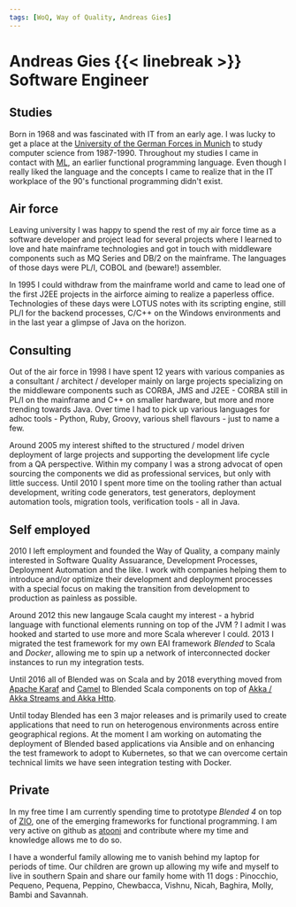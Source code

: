 ```yaml
---
tags: [WoQ, Way of Quality, Andreas Gies]
---
```


# Andreas Gies {{< linebreak >}} Software Engineer

## Studies

Born in 1968 and was fascinated with IT from an early age. I was lucky to get a place at the [University of the German Forces in Munich](https://www.unibw.de/) to study computer science from 1987-1990. Throughout my studies I came in contact with [ML](https://en.wikipedia.org/wiki/ML_(programming_language)), an earlier functional programming language. Even though I really liked the language and the concepts I came to realize that in the IT workplace of the 90's functional programming didn't exist.

## Air force
Leaving university I was happy to spend the rest of my air force time as a software developer and project lead for several projects where I learned to love and hate mainframe technologies and got in touch with middleware components such as MQ Series and DB/2 on the mainframe. The languages of those days were PL/I, COBOL and (beware!) assembler.

In 1995 I could withdraw from the mainframe world and came to lead one of the first J2EE projects in the airforce aiming to realize a paperless office. Technologies of these days were LOTUS notes with its scripting engine, still PL/I for the backend processes, C/C++ on the Windows environments and in the last year a glimpse of Java on the horizon.

## Consulting

Out of the air force in 1998 I have spent 12 years with various companies as a consultant / architect / developer mainly on large projects specializing on the middleware components such as CORBA, JMS and J2EE - CORBA still in PL/I on the mainframe and C++ on smaller hardware, but more and more trending towards Java. Over time I had to pick up various languages for adhoc tools - Python, Ruby, Groovy, various shell flavours - just to name a few.

Around 2005 my interest shifted to the structured / model driven deployment of large projects and supporting the development life cycle from a QA perspective. Within my company I was a strong advocat of open sourcing the components we did as professional services, but only with little success. Until 2010 I spent more time on the tooling rather than actual development, writing code generators, test generators, deployment automation tools, migration tools, verification tools - all in Java.

## Self employed

2010 I left employment and founded the Way of Quality, a company mainly interested in Software Quality Assuarance, Development Processes, Deployment Automation and the like. I work with companies helping them to introduce and/or optimize their development and deployment processes with a special focus on making the transition from development to production as painless as possible.

Around 2012 this new langauge Scala caught my interest - a hybrid language with functional elements running on top of the JVM ? I admit I was hooked and started to use more and more Scala wherever I could. 2013 I migrated the test framework for my own EAI framework _Blended_ to Scala and _Docker_, allowing me to spin up a network of interconnected docker instances to run my integration tests.

Until 2016 all of Blended was on Scala and by 2018 everything moved from [Apache Karaf](http://karaf.apache.org/) and [Camel](http://camel.apache.org) to Blended Scala components on top of [Akka / Akka Streams and Akka Http](https://akka.io/docs/).

Until today Blended has een 3 major releases and is primarily used to create applications that need to run on heterogenous environments across entire geographical regions. At the moment I am working on automating the deployment of Blended based applications via Ansible and on enhancing the test framework to adopt to Kubernetes, so that we can overcome certain technical limits we have seen integration testing with Docker.

## Private

In my free time I am currently spending time to prototype _Blended 4_ on top of [ZIO](https://zio.dev/), one of the emerging frameworks for functional programming. I am very active on github as [atooni](https://github.com/atooni) and contribute where my time and knowledge allows me to do so.

I have a wonderful family allowing me to vanish behind my laptop for periods of time. Our children are grown up allowing my wife and myself to live in southern Spain and share our family home with 11 dogs : Pinocchio, Pequeno, Pequena, Peppino, Chewbacca, Vishnu, Nicah, Baghira, Molly, Bambi and Savannah.